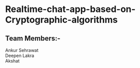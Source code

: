 # Realtime-chat-app-based-on-Cryptographic-algorithms

## Team Members:-
  Ankur Sehrawat <br />
  Deepen Lakra <br />
  Akshat

